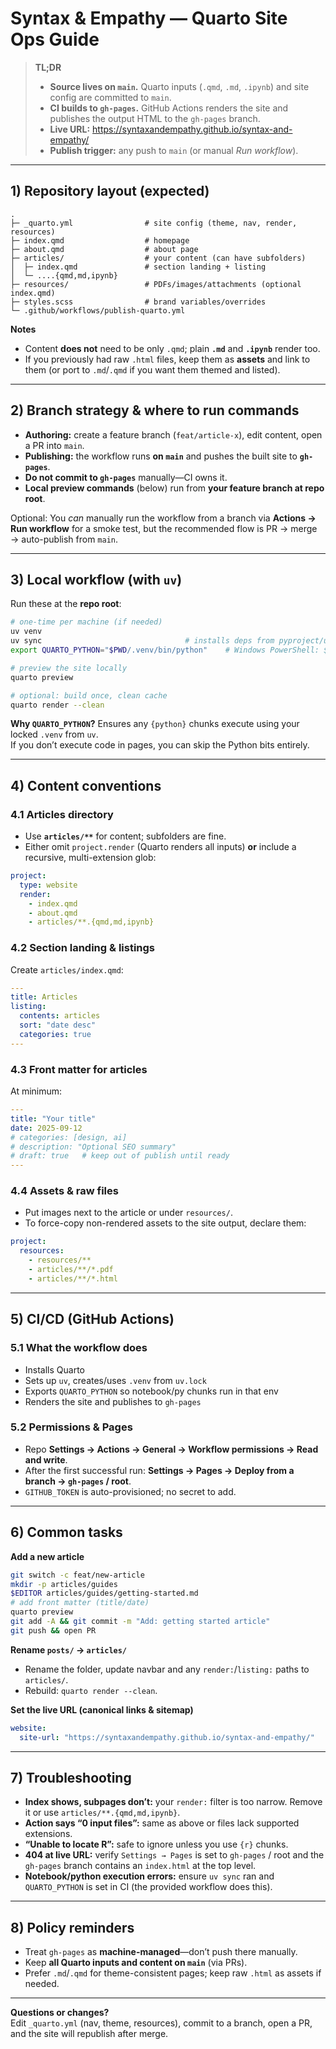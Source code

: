 # Syntax & Empathy — Quarto Site Ops Guide

> **TL;DR**  
> - **Source lives on `main`.** Quarto inputs (`.qmd`, `.md`, `.ipynb`) and site config are committed to `main`.  
> - **CI builds to `gh-pages`.** GitHub Actions renders the site and publishes the output HTML to the `gh-pages` branch.  
> - **Live URL:** https://syntaxandempathy.github.io/syntax-and-empathy/  
> - **Publish trigger:** any push to `main` (or manual *Run workflow*).

---

## 1) Repository layout (expected)
```
.
├─ _quarto.yml                # site config (theme, nav, render, resources)
├─ index.qmd                  # homepage
├─ about.qmd                  # about page
├─ articles/                  # your content (can have subfolders)
│  ├─ index.qmd               # section landing + listing
│  └─ ....{qmd,md,ipynb}
├─ resources/                 # PDFs/images/attachments (optional index.qmd)
├─ styles.scss                # brand variables/overrides
└─ .github/workflows/publish-quarto.yml
```

**Notes**
- Content **does not** need to be only `.qmd`; plain **`.md`** and **`.ipynb`** render too.
- If you previously had raw `.html` files, keep them as **assets** and link to them (or port to `.md`/`.qmd` if you want them themed and listed).

---

## 2) Branch strategy & where to run commands
- **Authoring:** create a feature branch (`feat/article-x`), edit content, open a PR into `main`.  
- **Publishing:** the workflow runs **on `main`** and pushes the built site to **`gh-pages`**.  
- **Do not commit to `gh-pages`** manually—CI owns it.  
- **Local preview commands** (below) run from **your feature branch at repo root**.

Optional: You *can* manually run the workflow from a branch via **Actions → Run workflow** for a smoke test, but the recommended flow is PR → merge → auto-publish from `main`.

---

## 3) Local workflow (with `uv`)
Run these at the **repo root**:

```bash
# one-time per machine (if needed)
uv venv
uv sync                                # installs deps from pyproject/uv.lock
export QUARTO_PYTHON="$PWD/.venv/bin/python"    # Windows PowerShell: $env:QUARTO_PYTHON="$PWD\.venv\Scripts\python.exe"

# preview the site locally
quarto preview

# optional: build once, clean cache
quarto render --clean
```

**Why `QUARTO_PYTHON`?** Ensures any `{python}` chunks execute using your locked `.venv` from `uv`.  
If you don’t execute code in pages, you can skip the Python bits entirely.

---

## 4) Content conventions

### 4.1 Articles directory
- Use **`articles/**`** for content; subfolders are fine.  
- Either omit `project.render` (Quarto renders all inputs) **or** include a recursive, multi-extension glob:

```yaml
project:
  type: website
  render:
    - index.qmd
    - about.qmd
    - articles/**.{qmd,md,ipynb}
```

### 4.2 Section landing & listings
Create `articles/index.qmd`:

```yaml
---
title: Articles
listing:
  contents: articles
  sort: "date desc"
  categories: true
---
```

### 4.3 Front matter for articles
At minimum:
```yaml
---
title: "Your title"
date: 2025-09-12
# categories: [design, ai]
# description: "Optional SEO summary"
# draft: true   # keep out of publish until ready
---
```

### 4.4 Assets & raw files
- Put images next to the article or under `resources/`.
- To force-copy non-rendered assets to the site output, declare them:

```yaml
project:
  resources:
    - resources/**
    - articles/**/*.pdf
    - articles/**/*.html
```

---

## 5) CI/CD (GitHub Actions)

### 5.1 What the workflow does
- Installs Quarto  
- Sets up `uv`, creates/uses `.venv` from `uv.lock`  
- Exports `QUARTO_PYTHON` so notebook/py chunks run in that env  
- Renders the site and publishes to `gh-pages`

### 5.2 Permissions & Pages
- Repo **Settings → Actions → General → Workflow permissions → Read and write**.  
- After the first successful run: **Settings → Pages → Deploy from a branch → `gh-pages` / root**.  
- `GITHUB_TOKEN` is auto-provisioned; no secret to add.

---

## 6) Common tasks

**Add a new article**
```bash
git switch -c feat/new-article
mkdir -p articles/guides
$EDITOR articles/guides/getting-started.md
# add front matter (title/date)
quarto preview
git add -A && git commit -m "Add: getting started article"
git push && open PR
```

**Rename `posts/` → `articles/`**
- Rename the folder, update navbar and any `render:`/`listing:` paths to `articles/`.  
- Rebuild: `quarto render --clean`.

**Set the live URL (canonical links & sitemap)**
```yaml
website:
  site-url: "https://syntaxandempathy.github.io/syntax-and-empathy/"
```

---

## 7) Troubleshooting

- **Index shows, subpages don’t:** your `render:` filter is too narrow. Remove it or use `articles/**.{qmd,md,ipynb}`.  
- **Action says “0 input files”:** same as above or files lack supported extensions.  
- **“Unable to locate R”:** safe to ignore unless you use `{r}` chunks.  
- **404 at live URL:** verify `Settings → Pages` is set to `gh-pages` / root and the `gh-pages` branch contains an `index.html` at the top level.  
- **Notebook/python execution errors:** ensure `uv sync` ran and `QUARTO_PYTHON` is set in CI (the provided workflow does this).

---

## 8) Policy reminders
- Treat `gh-pages` as **machine-managed**—don’t push there manually.  
- Keep **all Quarto inputs and content on `main`** (via PRs).  
- Prefer `.md`/`.qmd` for theme-consistent pages; keep raw `.html` as assets if needed.

---

**Questions or changes?**  
Edit `_quarto.yml` (nav, theme, resources), commit to a branch, open a PR, and the site will republish after merge.

